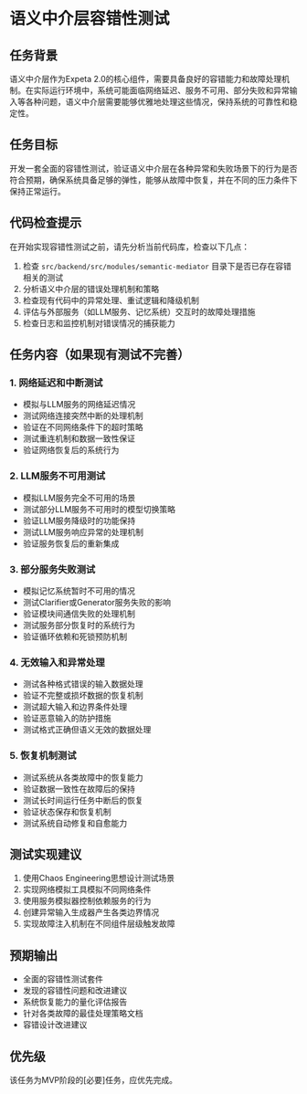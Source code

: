 # 语义中介层容错性测试

## 任务背景
语义中介层作为Expeta 2.0的核心组件，需要具备良好的容错能力和故障处理机制。在实际运行环境中，系统可能面临网络延迟、服务不可用、部分失败和异常输入等各种问题，语义中介层需要能够优雅地处理这些情况，保持系统的可靠性和稳定性。

## 任务目标
开发一套全面的容错性测试，验证语义中介层在各种异常和失败场景下的行为是否符合预期，确保系统具备足够的弹性，能够从故障中恢复，并在不同的压力条件下保持正常运行。

## 代码检查提示
在开始实现容错性测试之前，请先分析当前代码库，检查以下几点：

1. 检查 `src/backend/src/modules/semantic-mediator` 目录下是否已存在容错相关的测试
2. 分析语义中介层的错误处理机制和策略
3. 检查现有代码中的异常处理、重试逻辑和降级机制
4. 评估与外部服务（如LLM服务、记忆系统）交互时的故障处理措施
5. 检查日志和监控机制对错误情况的捕获能力

## 任务内容（如果现有测试不完善）

### 1. 网络延迟和中断测试
- 模拟与LLM服务的网络延迟情况
- 测试网络连接突然中断的处理机制
- 验证在不同网络条件下的超时策略
- 测试重连机制和数据一致性保证
- 验证网络恢复后的系统行为

### 2. LLM服务不可用测试
- 模拟LLM服务完全不可用的场景
- 测试部分LLM服务不可用时的模型切换策略
- 验证LLM服务降级时的功能保持
- 测试LLM服务响应异常的处理机制
- 验证服务恢复后的重新集成

### 3. 部分服务失败测试
- 模拟记忆系统暂时不可用的情况
- 测试Clarifier或Generator服务失败的影响
- 验证模块间通信失败的处理机制
- 测试服务部分恢复时的系统行为
- 验证循环依赖和死锁预防机制

### 4. 无效输入和异常处理
- 测试各种格式错误的输入数据处理
- 验证不完整或损坏数据的恢复机制
- 测试超大输入和边界条件处理
- 验证恶意输入的防护措施
- 测试格式正确但语义无效的数据处理

### 5. 恢复机制测试
- 测试系统从各类故障中的恢复能力
- 验证数据一致性在故障后的保持
- 测试长时间运行任务中断后的恢复
- 验证状态保存和恢复机制
- 测试系统自动修复和自愈能力

## 测试实现建议
1. 使用Chaos Engineering思想设计测试场景
2. 实现网络模拟工具模拟不同网络条件
3. 使用服务模拟器控制依赖服务的行为
4. 创建异常输入生成器产生各类边界情况
5. 实现故障注入机制在不同组件层级触发故障

## 预期输出
- 全面的容错性测试套件
- 发现的容错性问题和改进建议
- 系统恢复能力的量化评估报告
- 针对各类故障的最佳处理策略文档
- 容错设计改进建议

## 优先级
该任务为MVP阶段的[必要]任务，应优先完成。 